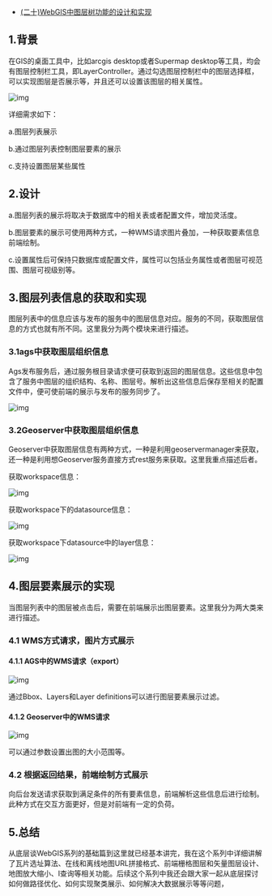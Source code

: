 - [(二十)WebGIS中图层树功能的设计和实现](https://www.cnblogs.com/naaoveGIS/p/5016997.html)

## 1.背景

在GIS的桌面工具中，比如arcgis desktop或者Supermap desktop等工具，均会有图层控制栏工具，即LayerController。通过勾选图层控制栏中的图层选择框，可以实现图层是否展示等，并且还可以设置该图层的相关属性。

  ![img](https://images2015.cnblogs.com/blog/656746/201512/656746-20151203172233986-1170916958.png)          

详细需求如下：

a.图层列表展示

b.通过图层列表控制图层要素的展示

c.支持设置图层某些属性

 

## 2.设计

a.图层列表的展示将取决于数据库中的相关表或者配置文件，增加灵活度。

b.图层要素的展示可使用两种方式，一种WMS请求图片叠加，一种获取要素信息前端绘制。

c.设置属性后可保持只数据库或配置文件，属性可以包括业务属性或者图层可视范围、图层可视级别等。

 

## 3.图层列表信息的获取和实现

图层列表中的信息应该与发布的服务中的图层信息对应。服务的不同，获取图层信息的方式也就有所不同。这里我分为两个模块来进行描述。

### 3.1ags中获取图层组织信息

Ags发布服务后，通过服务根目录请求便可获取到返回的图层信息。这些信息中包含了服务中图层的组织结构、名称、图层号。解析出这些信息后保存至相关的配置文件中，便可使前端的展示与发布的服务同步了。

 ![img](https://images2015.cnblogs.com/blog/656746/201512/656746-20151203172246377-777735685.png)

### 3.2Geoserver中获取图层组织信息

Geoserver中获取图层信息有两种方式，一种是利用geoservermanager来获取，还一种是利用想Geoserver服务直接方式rest服务来获取。这里我重点描述后者。

获取workspace信息：

 ![img](https://images2015.cnblogs.com/blog/656746/201512/656746-20151203172316846-1234908238.png)

获取workspace下的datasource信息：

 ![img](https://images2015.cnblogs.com/blog/656746/201512/656746-20151203172325377-39586504.png)

获取workspace下datasource中的layer信息：

 ![img](https://images2015.cnblogs.com/blog/656746/201512/656746-20151203172357971-174277962.png)

 

## 4.图层要素展示的实现

当图层列表中的图层被点击后，需要在前端展示出图层要素。这里我分为两大类来进行描述。

### 4.1 WMS方式请求，图片方式展示

#### 4.1.1 AGS中的WMS请求（export）

 ![img](https://images2015.cnblogs.com/blog/656746/201512/656746-20151203172409189-1853264340.png)

通过Bbox、Layers和Layer definitions可以进行图层要素展示过滤。

#### 4.1.2 Geoserver中的WMS请求

 ![img](https://images2015.cnblogs.com/blog/656746/201512/656746-20151203172456611-65408622.png)

可以通过参数设置出图的大小范围等。

### 4.2 根据返回结果，前端绘制方式展示

向后台发送请求获取到满足条件的所有要素信息，前端解析这些信息后进行绘制。此种方式在交互方面更好，但是对前端有一定的负荷。

## 5.总结

从底层谈WebGIS系列的基础篇到这里就已经基本讲完，我在这个系列中详细讲解了瓦片选址算法、在线和离线地图URL拼接格式、前端栅格图层和矢量图层设计、地图放大缩小、I查询等相关功能。后续这个系列中我还会跟大家一起从底层探讨如何做路径优化、如何实现聚类展示、如何解决大数据展示等等问题，